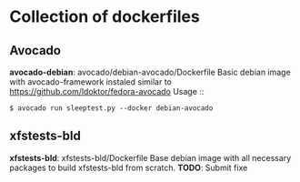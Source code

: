 # Collection of dockerfiles

## Avocado
**avocado-debian**: avocado/debian-avocado/Dockerfile
Basic debian image with avocado-framework instaled
similar to https://github.com/ldoktor/fedora-avocado
Usage ::
```
$ avocado run sleeptest.py --docker debian-avocado
```

## xfstests-bld
**xfstests-bld**: xfstests-bld/Dockerfile
Base debian image with all necessary packages to build xfstests-bld from scratch.
**TODO**: Submit fixe